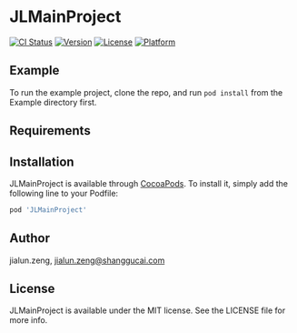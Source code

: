 # JLMainProject

[![CI Status](https://img.shields.io/travis/jialun.zeng/JLMainProject.svg?style=flat)](https://travis-ci.org/jialun.zeng/JLMainProject)
[![Version](https://img.shields.io/cocoapods/v/JLMainProject.svg?style=flat)](https://cocoapods.org/pods/JLMainProject)
[![License](https://img.shields.io/cocoapods/l/JLMainProject.svg?style=flat)](https://cocoapods.org/pods/JLMainProject)
[![Platform](https://img.shields.io/cocoapods/p/JLMainProject.svg?style=flat)](https://cocoapods.org/pods/JLMainProject)

## Example

To run the example project, clone the repo, and run `pod install` from the Example directory first.

## Requirements

## Installation

JLMainProject is available through [CocoaPods](https://cocoapods.org). To install
it, simply add the following line to your Podfile:

```ruby
pod 'JLMainProject'
```

## Author

jialun.zeng, jialun.zeng@shanggucai.com

## License

JLMainProject is available under the MIT license. See the LICENSE file for more info.
